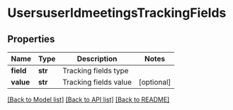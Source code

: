 # UsersuserIdmeetingsTrackingFields

## Properties
Name | Type | Description | Notes
------------ | ------------- | ------------- | -------------
**field** | **str** | Tracking fields type | 
**value** | **str** | Tracking fields value | [optional] 

[[Back to Model list]](../README.md#documentation-for-models) [[Back to API list]](../README.md#documentation-for-api-endpoints) [[Back to README]](../README.md)

